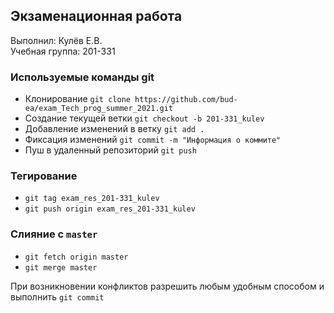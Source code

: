 ## Экзаменационная работа
Выполнил: Кулёв Е.В.  
Учебная группа: 201-331

### Используемые команды git
* Клонирование `git clone https://github.com/bud-ea/exam_Tech_prog_summer_2021.git`
* Создание текущей ветки `git checkout -b 201-331_kulev`
* Добавление изменений в ветку `git add .`
* Фиксация изменений `git commit -m "Информация о коммите"`
* Пуш в удаленный репозиторий `git push`

### Тегирование
* `git tag exam_res_201-331_kulev`
* `git push origin exam_res_201-331_kulev`

### Слияние с `master`
* `git fetch origin master`
* `git merge master`

При возникновении конфликтов разрешить любым удобным способом и выполнить `git commit`